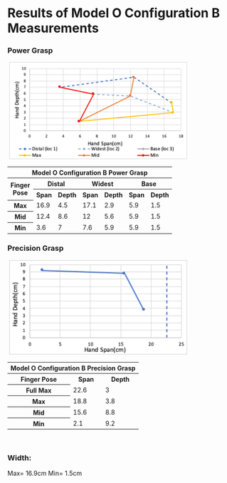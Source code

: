 # Results of Model O Configuration B Measurements

### Power Grasp
<image>
<img src="Images/ModelO_ConfB_Power_ChartV2.png" width="400">
</image>

<table>
    <thead>
        <tr>
            <th colspan=7> Model O Configuration B Power Grasp </th>
        </tr>
    </thead>
    <tbody>
        <tr>
            <th rowspan=2> Finger <br> Pose </th>
            <th colspan=2> Distal </th>
            <th colspan=2> Widest </th>
            <th colspan=2> Base </th>
        </tr>
        <tr>
            <th colspan=1> Span </th>
            <th colspan=1>Depth</th>
            <th colspan=1> Span </th>
            <th colspan=1>Depth</th>
            <th colspan=1> Span </th>
            <th colspan=1>Depth</th>
        </tr>
        <tr>
            <th colspan=1> Max </th>
            <td colspan=1> 16.9 </td>
            <td colspan=1> 4.5 </td>
            <td colspan=1> 17.1 </td>
            <td colspan=1> 2.9 </td>
            <td colspan=1> 5.9 </td>
            <td colspan=1> 1.5 </td>
        </tr>
        <tr>
            <th colspan=1> Mid </th>
            <td colspan=1> 12.4 </td>
            <td colspan=1> 8.6 </td>
            <td colspan=1> 12 </td>
            <td colspan=1> 5.6 </td>
            <td colspan=1> 5.9 </td>
            <td colspan=1> 1.5 </td>
        </tr>
        <tr>
            <th colspan=1> Min </th>
            <td colspan=1> 3.6 </td>
            <td colspan=1> 7 </td>
            <td colspan=1> 7.6 </td>
            <td colspan=1> 5.9 </td>
            <td colspan=1> 5.9 </td>
            <td colspan=1> 1.5 </td>
        </tr>
    </tbody>
</table>

### Precision Grasp

 <image>
<img src="Images/ModelO_ConfB_Precision_ChartV2.png" width="400">
</image>

<table>
    <thead>
        <tr>
            <th colspan=3> Model O Configuration B Precision Grasp </th>
        </tr>
    </thead>
    <tbody>
        <tr>           
            <th colspan=1> Finger Pose </th>
            <th colspan=1> Span </th>
            <th colspan=1>Depth</th>
        </tr>
        <tr>
            <th colspan=1> Full Max </th>
            <td colspan=1> 22.6 </td>
            <td colspan=1> 3 </td>
        </tr>
        <tr>
            <th colspan=1> Max </th>
            <td colspan=1> 18.8 </td>
            <td colspan=1> 3.8 </td>
        </tr>
        <tr>
            <th colspan=1> Mid </th>
            <td colspan=1> 15.6 </td>
            <td colspan=1> 8.8 </td>
        </tr>
        <tr>
            <th colspan=1> Min </th>
            <td colspan=1> 2.1 </td>
            <td colspan=1> 9.2 </td>
        </tr>
    </tbody>
</table>
<br>

### Width: 
Max= 16.9cm Min= 1.5cm
<br>
